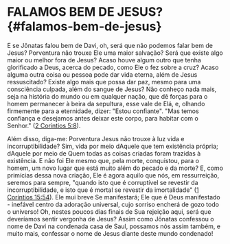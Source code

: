 # FALAMOS BEM DE JESUS? {#falamos-bem-de-jesus}

E se Jônatas falou bem de Davi, oh, será que não podemos falar bem de Jesus? Porventura não trouxe Ele uma maior salvação? Será que existe algo maior ou melhor fora de Jesus? Acaso houve algum outro que tenha glorificado a Deus, acerca do pecado, como Ele o fez sobre a cruz? Acaso alguma outra coisa ou pessoa pode dar vida eterna, além de Jesus ressuscitado? Existe algo mais que possa dar paz, mesmo para uma consciência culpada, além do sangue de Jesus? Não conheço nada mais, seja na história do mundo ou em qualquer nação, que dê forças para o homem permanecer à beira da sepultura, esse vale de Elá, e, olhando firmemente para a eternidade, dizer: &quot;Estou confiante&quot;. &quot;Mas temos confiança e desejamos antes deixar este corpo, para habitar com o Senhor.&quot; ([2 Coríntios 5:8](http://bibliaonline.com.br/acf/2co/5/8)).

Além disso, diga-me: Porventura Jesus não trouxe à luz vida e incorruptibilidade? Sim, vida por meio dAquele que tem existência própria; dAquele por meio de Quem todas as coisas criadas foram trazidas à existência. E não foi Ele mesmo que, pela morte, conquistou, para o homem, um novo lugar que está muito além do pecado e da morte? E, como primícias dessa nova criação, Ele é agora aquilo que nós, em ressurreição, seremos para sempre, &quot;quando isto que é corruptível se revestir da incorruptibilidade, e isto que é mortal se revestir da imortalidade&quot; ([1 Coríntios 15:54](http://bibliaonline.com.br/acf/1co/15/54)). Ele mui breve Se manifestará; Ele que é Deus manifestado - inefável centro da adoração universal, cujo sorriso encherá de gozo todo o universo! Oh, nestes poucos dias finais de Sua rejeição aqui, será que deveríamos sentir vergonha de Jesus? Assim como Jônatas confessou o nome de Davi na condenada casa de Saul, possamos nós assim também, e muito mais, confessar o nome de Jesus diante deste mundo condenado!